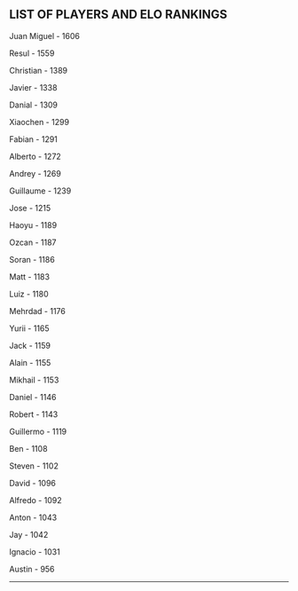 ## LIST OF PLAYERS AND ELO RANKINGS


Juan Miguel - 1606


Resul - 1559


Christian - 1389


Javier - 1338


Danial - 1309


Xiaochen - 1299


Fabian - 1291


Alberto - 1272


Andrey - 1269


Guillaume - 1239


Jose - 1215


Haoyu - 1189


Ozcan - 1187


Soran - 1186


Matt - 1183


Luiz - 1180


Mehrdad - 1176


Yurii - 1165


Jack - 1159


Alain - 1155


Mikhail - 1153


Daniel - 1146


Robert - 1143


Guillermo - 1119


Ben - 1108


Steven - 1102


David - 1096


Alfredo - 1092


Anton - 1043


Jay - 1042


Ignacio - 1031


Austin - 956



--------------------------------------------------------------

